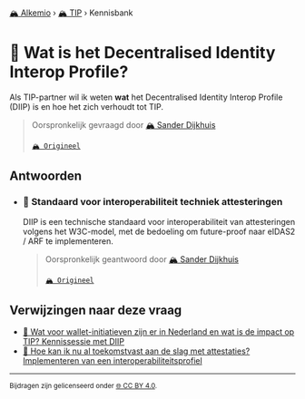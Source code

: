 [🏔️ Alkemio](https://welcome.alkem.io/) › [🏔️ TIP](https://alkem.io/tip/dashboard) › Kennisbank
# 📄 Wat is het Decentralised Identity Interop Profile?
Als TIP-partner wil ik weten **wat** het Decentralised Identity Interop Profile (DIIP) is en hoe het zich verhoudt tot TIP.
> Oorspronkelijk gevraagd door [🏔️ Sander Dijkhuis](https://alkem.io/user/sander-dijkhuis-3912)
>
> [`🏔️ Origineel`](https://alkem.io/tip/collaboration/watishetdecentral-4831)

## Antwoorden
- ### <a id="standaardvoorinter-108"></a> 📌 Standaard voor interoperabiliteit techniek attesteringen
  DIIP is een technische standaard voor interoperabiliteit van attesteringen volgens het W3C-model, met de bedoeling om future-proof naar eIDAS2 / ARF te implementeren.

  > Oorspronkelijk geantwoord door [🏔️ Sander Dijkhuis](https://alkem.io/tip/collaboration/watishetdecentral-4831/posts/standaardvoorinter-108)
  >
  > [`🏔️ Origineel`](https://alkem.io/tip/collaboration/watishetdecentral-4831/posts/standaardvoorinter-108)

## Verwijzingen naar deze vraag
- [📌 Wat voor wallet-initiatieven zijn er in Nederland en wat is de impact op TIP? Kennissessie met DIIP](watvoorwallet-init-2068.md#kennissessiemetdii-5708)
- [📌 Hoe kan ik nu al toekomstvast aan de slag met attestaties? Implementeren van een interoperabiliteitsprofiel](hoekaniknualtoe-5296.md#implementerenvanee-1722)
* * *
<small>Bijdragen zijn gelicenseerd onder [🌐 CC BY 4.0](https://creativecommons.org/licenses/by/4.0/deed.nl).</small>
